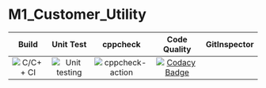 # M1_Customer_Utility


|Build|Unit Test|cppcheck|Code Quality|GitInspector|
|:--:|:--:|:--:|:--:|:--:|
|![C/C++ CI](https://github.com/bharathdevarinti/M1_Customer_Application/workflows/C/C++%20CI/badge.svg)|![Unit testing](https://github.com/bharathdevarinti/M1_Customer_Application/workflows/Unit%20testing/badge.svg)|![cppcheck-action](https://github.com/bharathdevarinti/M1_Customer_Application/workflows/cppcheck-action/badge.svg)|[![Codacy Badge](https://app.codacy.com/project/badge/Grade/d5100d81accc419d8e9f556658462e6c)](https://www.codacy.com/gh/bharathdevarinti/M1_Customer_Application/dashboard?utm_source=github.com&amp;utm_medium=referral&amp;utm_content=bharathdevarinti/M1_Customer_Application&amp;utm_campaign=Badge_Grade)
